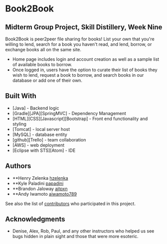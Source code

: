 # Book2Book #

## Midterm Group Project, Skill Distillery, Week Nine ##

Book2Book is peer2peer file sharing for books!  List your own that you're willing to lend, search for a book you haven't read, and lend, borrow, or exchange books all on the same site.  
- Home page includes login and account creation as well as a sample list of available books to borrow.
- Once logged in, users have the option to curate their list of books they wish to lend, request a book to borrow, and search books in our database or add one of their own.  



<!-- -- mapping entities
-- cascading fields
-- controllers pulling from different DAO
-- merge conflicts
-- session through out pages
-- having two lists but displaying in same controller method
-- pair programming  -->

## Built With

* [Java] - Backend logic
* [Gradle][JPA][SpringMVC] - Dependency Management
* [HTML][CSS][Javascript][Bootstrap] - Front end functionality and styling
* [Tomcat] - local server host
* [MySQL] - database entity
* [github][Trello] - team collaboration
* [AWS] - web deployment
* [Eclipse with STS][Atom] - IDE


## Authors

* **Henry Zelenka [hzelenka](https://github.com/hzelenka)
* **Kyle Paladini [papadini](https://github.com/papadini)
* **Brandon Jaloway [ajtpxn](https://github.com/ajtpxn)
* **Andy Iwamoto [aiwamoto789](https://github.com/aiwamoto789)

See also the list of [contributors](https://github.com/ajtpxn/MidtermGroupProject/contributors) who participated in this project.

## Acknowledgments

* Denise, Alex, Rob, Paul, and any other instructors who helped us see bugs hidden in plain sight and those that were more esoteric.
